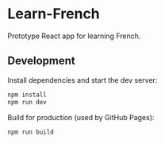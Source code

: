 # Learn-French

Prototype React app for learning French.

## Development

Install dependencies and start the dev server:

```bash
npm install
npm run dev
```

Build for production (used by GitHub Pages):

```bash
npm run build
```

